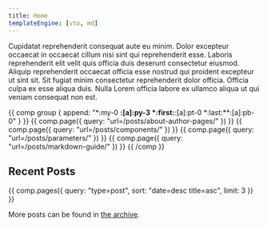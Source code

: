 ```yaml
---
title: Home
templateEngine: [vto, md]
---
```


Cupidatat reprehenderit consequat aute eu minim. Dolor excepteur occaecat in occaecat cillum nisi sint qui reprehenderit esse. Laboris reprehenderit elit velit quis officia duis deserunt consectetur eiusmod. Aliquip reprehenderit occaecat officia esse nostrud qui proident excepteur ut sint sit. Sit fugiat minim consectetur reprehenderit dolor officia. Officia culpa ex esse aliqua duis. Nulla Lorem officia labore ex ullamco aliqua ut qui veniam consequat non est.

{{ comp group { append: "*:my-0 **:[a]:py-3 *:first:**:[a]:pt-0 *:last:**:[a]:pb-0" } }}
  {{ comp.page({ query: "url=/posts/about-author-pages/" }) }}
  {{ comp.page({ query: "url=/posts/components/" }) }}
  {{ comp.page({ query: "url=/posts/parameters/" }) }}
  {{ comp.page({ query: "url=/posts/markdown-guide/" }) }}
{{ /comp }}

## Recent Posts

{{ comp.pages({ query: "type=post", sort: "date=desc title=asc", limit: 3 }) }}

More posts can be found in [the archive](/archive).
